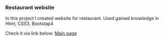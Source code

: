 ### Restaurant website
In this project I created website for restaurant. Used gained knowledge in Html, CSS3, Bootstap4

Check it via link below:
[Main page](https://htmlpreview.github.io/?https://github.com/nurbolatkz/Restaurant-website/blob/main/restaurant.html)
